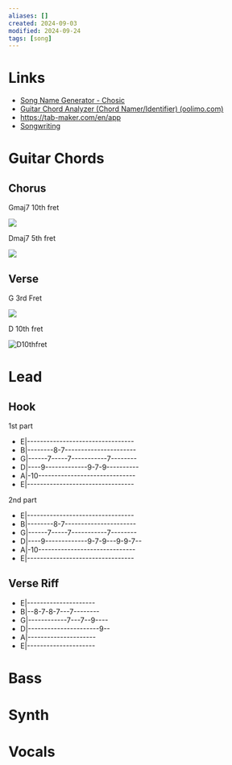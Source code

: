 ```yaml
---
aliases: []
created: 2024-09-03
modified: 2024-09-24
tags: [song]
---
```


# Links

- [Song Name Generator - Chosic](https://www.chosic.com/song-name-generator-by-genre-and-mood/)
- [Guitar Chord Analyzer (Chord Namer/Identifier) (oolimo.com)](https://www.oolimo.com/en/guitar-chords/analyze#:~:text=Enter%20your%20guitar%20chord%20into%20the%20virtual%20fretboard.%20The%20chord)
- https://tab-maker.com/en/app
- [Songwriting](Songwriting.md)

# Guitar Chords

## Chorus

Gmaj7 10th fret

![](../../../3RESOURCES/ASSETS/Gmaj710thfret.png)

Dmaj7 5th fret

![](../../../3RESOURCES/ASSETS/Dmaj75thfret.png)

## Verse

G 3rd Fret

![](../../../3RESOURCES/ASSETS/G3rdfret.png)

D 10th fret

![D10thfret](../../../3RESOURCES/ASSETS/D10thfret.png)

# Lead

## Hook

1st part

- E|---------------------------------
- B|--------8-7----------------------
- G|------7-----7-----------7--------
- D|----9-------------9-7-9----------
- A|-10------------------------------
- E|---------------------------------

2nd part

- E|---------------------------------
- B|--------8-7----------------------
- G|------7-----7-----------7--------
- D|----9-------------9-7-9---9-9-7--
- A|-10------------------------------
- E|---------------------------------

## Verse Riff

- E|---------------------
- B|--8-7-8-7---7--------
- G|------------7---7--9----
- D|----------------------9--
- A|---------------------
- E|---------------------

# Bass

# Synth

# Vocals
